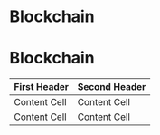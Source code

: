 # Blockchain

# Blockchain

| First Header | Second Header |
| ------------ | ------------- |
| Content Cell | Content Cell  |
| Content Cell | Content Cell  |
